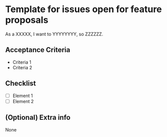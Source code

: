 # Template for issues open for feature proposals

As a XXXXX, I want to YYYYYYYY, so ZZZZZZ.

## Acceptance Criteria

* Criteria 1
* Criteria 2

## Checklist

* [ ]  Element 1
* [ ]  Element 2

## (Optional) Extra info

None
